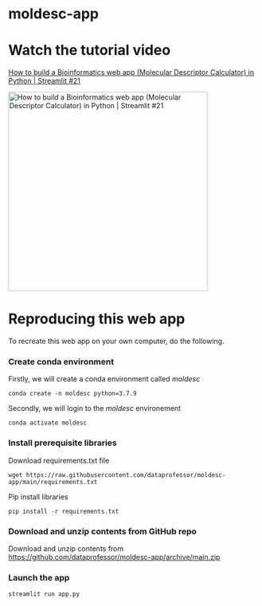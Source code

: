 # moldesc-app

# Watch the tutorial video

[How to build a Bioinformatics web app (Molecular Descriptor Calculator) in Python | Streamlit #21](https://youtu.be/htBIP17S-20)

<a href="https://youtu.be/htBIP17S-20"><img src="http://img.youtube.com/vi/htBIP17S-20/0.jpg" alt="How to build a Bioinformatics web app (Molecular Descriptor Calculator) in Python | Streamlit #21" title="How to build a Bioinformatics web app (Molecular Descriptor Calculator) in Python | Streamlit #21" width="400" /></a>

# Reproducing this web app
To recreate this web app on your own computer, do the following.

### Create conda environment
Firstly, we will create a conda environment called *moldesc*
```
conda create -n moldesc python=3.7.9
```
Secondly, we will login to the *moldesc* environement
```
conda activate moldesc
```
### Install prerequisite libraries

Download requirements.txt file

```
wget https://raw.githubusercontent.com/dataprofessor/moldesc-app/main/requirements.txt

```

Pip install libraries
```
pip install -r requirements.txt
```

###  Download and unzip contents from GitHub repo

Download and unzip contents from https://github.com/dataprofessor/moldesc-app/archive/main.zip

###  Launch the app

```
streamlit run app.py
```
